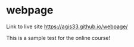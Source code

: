 # webpage

Link to live site https://agis33.github.io/webpage/

This is a sample test for the online course!
